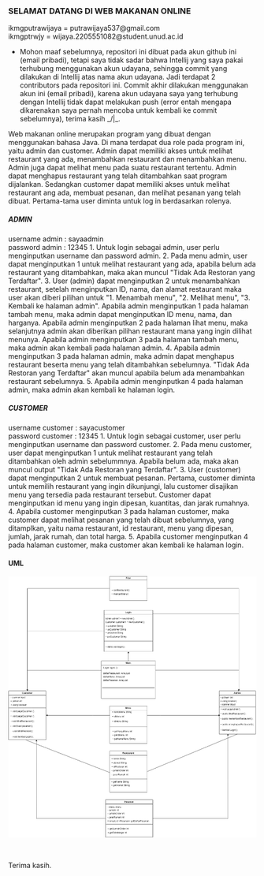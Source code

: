 <h3><b>SELAMAT DATANG DI WEB MAKANAN ONLINE</b></h3>

<p>
 ikmgputrawijaya  = putrawijaya537@gmail.com<br>
 ikmgptrwjy       = wijaya.2205551082@student.unud.ac.id<br>
 
 
 - Mohon maaf sebelumnya, repositori ini dibuat pada akun github ini (email pribadi), tetapi saya tidak sadar bahwa Intellij yang saya pakai terhubung menggunakan akun udayana, sehingga commit yang dilakukan di Intellij atas nama akun udayana. Jadi terdapat 2 contributors pada repositori ini. Commit akhir dilakukan menggunakan akun ini (email pribadi), karena akun udayana saya yang terhubung dengan Intellij tidak dapat melakukan push (error entah mengapa dikarenakan saya pernah mencoba untuk kembali ke commit sebelumnya), terima kasih _/|\_.
 </p>
 
<p>
Web makanan online merupakan program yang dibuat dengan menggunakan bahasa Java. Di mana terdapat dua role pada program ini, yaitu
admin dan customer. Admin dapat memiliki akses untuk melihat restaurant yang ada, menambahkan restaurant dan menambahkan menu. Admin juga dapat melihat menu pada suatu restaurant tertentu. Admin dapat menghapus restaurant yang telah ditambahkan saat program dijalankan. 
 Sedangkan customer dapat memiliki akses untuk melihat restaurant ang ada, membuat pesanan, dan melihat pesanan yang telah dibuat. Pertama-tama user diminta untuk log in berdasarkan rolenya. 
</p>

<p>

<h5>ADMIN</h5>
username admin  : sayaadmin
<br>
password admin  : 12345
1. Untuk login sebagai admin, user perlu menginputkan username dan password admin.
2. Pada menu admin, user dapat menginputkan 1 untuk melihat restaurant yang ada, apabila belum ada restaurant yang ditambahkan, maka akan muncul "Tidak Ada Restoran yang Terdaftar". 
3. User (admin) dapat menginputkan 2 untuk menambahkan restaurant, setelah menginputkan ID, nama, dan alamat restaurant maka user akan diberi pilihan untuk "1. Menambah menu", "2. Melihat menu", "3. Kembali ke halaman admin". Apabila admin menginputkan 1 pada halaman tambah menu, maka admin dapat menginputkan ID menu, nama, dan harganya. Apabila admin menginputkan 2 pada halaman lihat menu, maka selanjutnya admin akan diberikan pilihan restaurant mana yang ingin dilihat menunya. Apabila admin menginputkan 3 pada halaman tambah menu, maka admin akan kembali pada halaman admin.
4. Apabila admin menginputkan 3 pada halaman admin, maka admin dapat menghapus restaurant beserta menu yang telah ditambahkan sebelumnya. "Tidak Ada Restoran yang Terdaftar" akan muncul apabila belum ada menambahkan restaurant sebelumnya.
5. Apabila admin menginputkan 4 pada halaman admin, maka admin akan kembali ke halaman login.
</p>

<p>

<h5>CUSTOMER</h5>
username customer  : sayacustomer
<br>
password customer  : 12345
1. Untuk login sebagai customer, user perlu menginputkan username dan password customer. 
2. Pada menu customer, user dapat menginputkan 1 untuk melihat restaurant yang telah ditambahkan oleh admin sebelummnya. Apabila belum ada, maka akan muncul output "Tidak Ada Restoran yang Terdaftar". 
3. User (customer) dapat menginputkan 2 untuk membuat pesanan. Pertama, customer diminta untuk memilih restaurant yang ingin dikunjungi, lalu customer disajikan menu yang tersedia pada restaurant tersebut. Customer dapat menginputkan id menu yang ingin dipesan, kuantitas, dan jarak rumahnya.
4. Apabila customer menginputkan 3 pada halaman customer, maka customer dapat melihat pesanan yang telah dibuat sebelumnya, yang ditamplkan, yaitu nama restaurant, id restaurant, menu yang dipesan, jumlah, jarak rumah, dan total harga.
5. Apabila customer menginputkan 4 pada halaman customer, maka customer akan kembali ke halaman login.
</p>

<h4>UML</h4>


![UML](/uml.png "uml")


<br>

Terima kasih.
